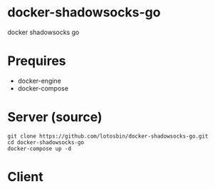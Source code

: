 # docker-shadowsocks-go
docker shadowsocks go 

# Prequires
- docker-engine
- docker-compose

# Server (source)
```
git clone https://github.com/lotosbin/docker-shadowsocks-go.git
cd docker-shadowsocks-go
docker-compose up -d
```

# Client
